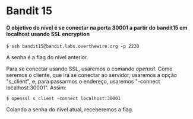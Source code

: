 # Bandit 15
#### O objetivo do nível é se conectar na porta 30001 a partir do bandit15 em localhost usando SSL encryption
```
$ ssh bandit15@bandit.labs.overthewire.org -p 2220
```
A senha é a flag do nível anterior.

Para se conectar usando SSL, usaremos o comando _openssl_. Como seremos o cliente, que irá se conectar ao servidor, usaremos a opção "s_client", e, para passarmos o endereço, usaremos "-connect localhost:30001". Assim:
```
$ openssl s_client -connect localhost:30001
```

Colando a senha do nível atual, receberemos a flag.

